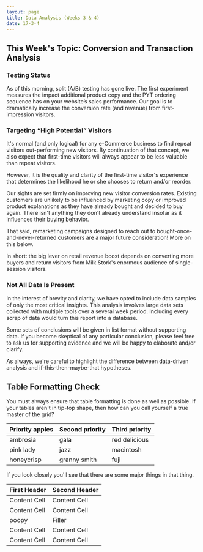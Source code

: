 ```yaml
---
layout: page
title: Data Analysis (Weeks 3 & 4)
date: 17-3-4
---
```


## This Week's Topic: Conversion and Transaction Analysis

### Testing Status

As of this morning, split (A/B) testing has gone live. The first experiment measures the impact additional product copy and the PYT ordering sequence has on your website’s sales performance. Our goal is to dramatically increase the conversion rate (and revenue) from first-impression visitors.

### Targeting “High Potential” Visitors

It's normal (and only logical) for any e-Commerce business to find repeat visitors out-performing new visitors. By continuation of that concept, we also expect that first-time visitors will always appear to be less valuable than repeat visitors.

However, it is the quality and clarity of the first-time visitor's experience that determines the likelihood he or she chooses to return and/or reorder. 

Our sights are set firmly on improving new visitor conversion rates. Existing customers are unlikely to be influenced by marketing copy or improved product explanations as they have already bought and decided to buy again. There isn't anything they don't already understand insofar as it influences their buying behavior. 

That said, remarketing campaigns designed to reach out to bought-once-and-never-returned customers are a major future consideration! More on this below.

In short: the big lever on retail revenue boost depends on converting more buyers and return visitors from Milk Stork's enormous audience of single-session visitors. 

### Not All Data Is Present

In the interest of brevity and clarity, we have opted to include data samples of only the most critical insights. This analysis involves large data sets collected with multiple tools over a several week period. Including every scrap of data would turn this report into a database.

Some sets of conclusions will be given in list format without supporting data. If you become skeptical of any particular conclusion, please feel free to ask us for supporting evidence and we will be happy to elaborate and/or clarify. 

As always, we're careful to highlight the difference between data-driven analysis and if-this-then-maybe-that hypotheses. 

## Table Formatting Check

You must always ensure that table formatting is done as well as possible. If your tables aren't in tip-top shape, then how can you call yourself a true master of the grid?

| Priority apples | Second priority | Third priority |
|-------|--------|---------|
| ambrosia | gala | red delicious |
| pink lady | jazz | macintosh |
| honeycrisp | granny smith | fuji |

If you look closely you'll see that there are some major things in that thing.

| First Header  | Second Header |
| ------------- | ------------- |
| Content Cell  | Content Cell  |
| Content Cell  | Content Cell  |
| poopy   |     Filler          |
| Content Cell  | Content Cell  |
| Content Cell  | Content Cell  |
